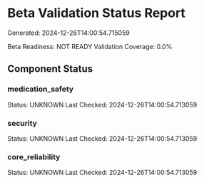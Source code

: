 # Beta Validation Status Report
Generated: 2024-12-26T14:00:54.715059

Beta Readiness: NOT READY
Validation Coverage: 0.0%

## Component Status
### medication_safety
Status: UNKNOWN
Last Checked: 2024-12-26T14:00:54.713059

### security
Status: UNKNOWN
Last Checked: 2024-12-26T14:00:54.713059

### core_reliability
Status: UNKNOWN
Last Checked: 2024-12-26T14:00:54.713059
